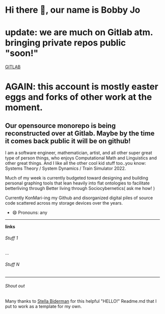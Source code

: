 # Hi there 👋, our name is Bobby Jo

# update: we are much on Gitlab atm. bringing private repos public "soon!"

[GITLAB](https://gitlab.com/bobsawey)

# AGAIN: this account is mostly easter eggs and forks of other work at the moment. 
## Our opensource monorepo is being reconstructed over at Gitlab. Maybe by the time it comes back public it will be on github!

I am a software engineer, mathematician, artist, and all other super great type of person things, who enjoys Computational Math and Linguistics and other great things.
And I like all the other cool kid stuff too..you know: Systems Theory / System Dynamics / Train Simulator 2022.

Much of my week is currently budgeted toward designing and building personal graphing tools that lean heavily into flat ontologies to facilitate betterliving through Better living through Sociocybernetics( ask me how! )

Currently KonMari-ing my Github and disorganized digital piles of source code scattered across my storage devices over the years.

- 😄 Pronouns: any

---

**links**

###### Stuff 1
...
###### Stuff N

---
###### Shout out
Many thanks to [Stella Biderman](https://github.com/StellaAthena/StellaAthena) for this helpful "HELLO!" Readme.md that I put to work as a template for my own.
